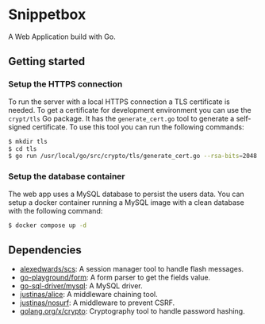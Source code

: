 # Snippetbox

A Web Application build with Go.

## Getting started

### Setup the HTTPS connection

To run the server with a local HTTPS connection a TLS certificate is needed. To get a certificate for development environment you can use the `crypt/tls` Go package. It has the `generate_cert.go` tool to generate a self-signed certificate. To use this tool you can run the following commands:

```sh
$ mkdir tls
$ cd tls
$ go run /usr/local/go/src/crypto/tls/generate_cert.go --rsa-bits=2048 --host=localhost
```

### Setup the database container

The web app uses a MySQL database to persist the users data. You can setup a docker container running a MySQL image with a clean database with the following command:

```sh
$ docker compose up -d
```

## Dependencies

- [alexedwards/scs](https://github.com/alexedwards/scs): A session manager tool to handle flash messages.
- [go-playground/form](https://github.com/go-playground/form): A form parser to get the fields value.
- [go-sql-driver/mysql](https://github.com/go-sql-driver/mysql): A MySQL driver.
- [justinas/alice](https://github.com/justinas/alice): A middleware chaining tool.
- [justinas/nosurf](https://github.com/justinas/nosurf): A middleware to prevent CSRF.
- [golang.org/x/crypto](https://cs.opensource.google/go/x/crypto): Cryptography tool to handle password hashing.

